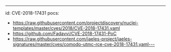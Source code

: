 ---
id: CVE-2018-17431
pocs:
  - https://raw.githubusercontent.com/projectdiscovery/nuclei-templates/master/cves/2018/CVE-2018-17431.yaml
  - https://github.com/Fadavvi/CVE-2018-17431-PoC
  - https://raw.githubusercontent.com/jaeles-project/jaeles-signatures/master/cves/comodo-utmc-rce-cve-2018-17431.yaml---
